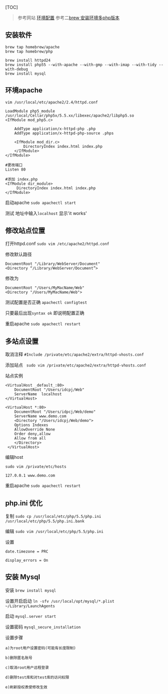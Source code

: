 [TOC]

>参考网站 [环境配置](http://www.devzhang.com/14526754330295.html)
>参考二[brew 安装环境多php版本](http://www.phpfensi.com/php/20150414/9254.html)

## 安装软件
```
brew tap homebrew/apache
brew tap homebrew/php

brew install httpd24
brew install php55 --with-apache --with-gmp --with-imap --with-tidy --with-debug
brew install mysql
```




## 环境apache
`vim /usr/local/etc/apache2/2.4/httpd.conf`

```
LoadModule php5_module /usr/local/Cellar/php5x/5.5.xx/libexec/apache2/libphp5.so
<IfModule mod_php5.c>

    AddType application/x-httpd-php .php
    AddType application/x-httpd-php-source .phps

    <IfModule mod_dir.c>
        DirectoryIndex index.html index.php
    </IfModule>
</IfModule>

#更改端口
Listen 80

#添加 index.php
<IfModule dir_module>
     DirectoryIndex index.html index.php
</IfModule>
```

启动apache
`sudo apachectl start`

测试
地址中输入`localhost` 显示'it works'

## 修改站点位置

打开httpd.conf
`sudo vim /etc/apache2/httpd.conf`

修改默认路径
```
DocumentRoot "/Library/WebServer/Document"
<Directory “/Library/WebServer/Document”>
```
修改为
```
DocumentRoot "/Users/MyMacName/Web"
<Directory "/Users/MyMacName/Web">
```

测试配置是否正确
`apachectl configtest`

只要最后出现`syntax ok` 即说明配置正确

重启apache
`sudo apachectl restart`

## 多站点设置

取消注释
`#Include /private/etc/apache2/extra/httpd-vhosts.conf`

添加站点
` sudo vim /private/etc/apache2/extra/httpd-vhosts.conf`

站点实例
```
<VirtualHost _default_:80>
    DocumentRoot "/Users/idcpj/Web"
    ServerName  localhost
</VirtualHost>

<VirtualHost *:80>
    DocumentRoot "/Users/idpcj/Web/demo"
    ServerName www.demo.com
    <Directory "/Users/idcpj/Web/demo">
    Options Indexes
    AllowOverride None
    Order deny,allow
    Allow from all
    </Directory>
 </VirtualHost>
```

编辑host
```
sudo vim /private/etc/hosts

127.0.0.1 www.demo.com
```

重启apache
`sudo apachectl restart`

## php.ini 优化

复制
`sudo cp /usr/local/etc/php/5.5/php.ini /usr/local/etc/php/5.5/php.ini.bank`

编辑
`sudo vim /usr/local/etc/php/5.5/php.ini
`

设置
```
date.timezone = PRC

display_errors = On

```

## 安装 Mysql

安装
`brew install mysql`

设置开启启动
`ln -sfv /usr/local/opt/mysql/*.plist ~/Library/LaunchAgents`

启动
`mysql.server start`

设置密码
`mysql_secure_installation`

设置步骤
```
a)为root用户设置密码(可能有长度限制)

b)删除匿名账号

c)取消root用户远程登录

d)删除test库和对test库的访问权限

e)刷新授权表使修改生效
```
